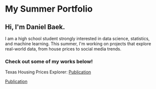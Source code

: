 # My Summer Portfolio

## Hi, I'm Daniel Baek.
  I am a high school student strongly interested in data science, statistics, and machine learning.
  This summer, I'm working on projects that explore real-world data, from house prices to social media trends.

### Check out some of my works below!
  
  Texas Housing Prices Explorer: [Publication](https://github.com/DanielBaek684/nova-housing-prices-explorer)

  [Publication]()
